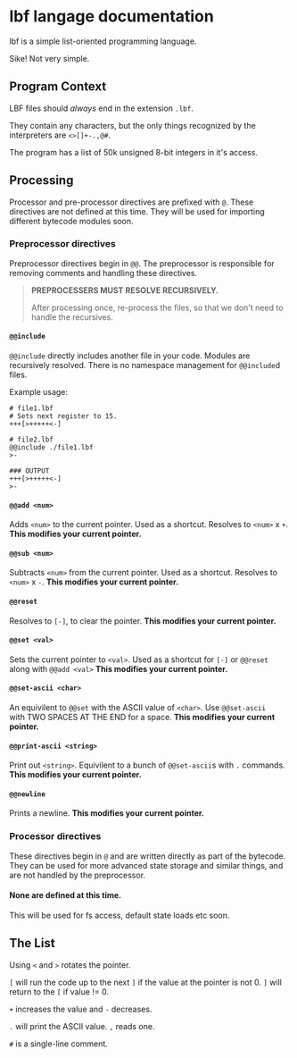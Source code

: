 # lbf langage documentation

lbf is a simple list-oriented programming language.

Sike! Not very simple.

## Program Context

LBF files should *always* end in the extension `.lbf`.

They contain any characters, but the only things recognized by the interpreters are `<>[]+-.,@#`.

The program has a list of 50k unsigned 8-bit integers in it's access.

## Processing

Processor and pre-processor directives are prefixed with `@`. These directives are not defined at this time. They will be used for importing different bytecode modules soon.

### Preprocessor directives

Preprocessor directives begin in `@@`.
The preprocessor is responsible for removing comments and handling these directives.

> **PREPROCESSERS MUST RESOLVE RECURSIVELY.**
>
> After processing once, re-process the files, so that we don't need to handle the recursives.

#### `@@include`

`@@include` directly includes another file in your code. Modules are recursively resolved. There is no namespace management for `@@include`d files.

Example usage:

```
# file1.lbf
# Sets next register to 15.
+++[>+++++<-]

# file2.lbf
@@include ./file1.lbf
>-

### OUTPUT
+++[>+++++<-]
>-
```

#### `@@add <num>`

Adds `<num>` to the current pointer. Used as a shortcut. Resolves to `<num>` x `+`. **This modifies your current pointer.**

#### `@@sub <num>`

Subtracts `<num>` from the current pointer. Used as a shortcut. Resolves to `<num>` x `-`. **This modifies your current pointer.**

#### `@@reset`

Resolves to `[-]`, to clear the pointer. **This modifies your current pointer.**

#### `@@set <val>`

Sets the current pointer to `<val>`. Used as a shortcut for `[-]` or `@@reset` along with `@@add <val>` **This modifies your current pointer.**

#### `@@set-ascii <char>`

An equivilent to `@@set` with the ASCII value of `<char>`. Use `@@set-ascii  ` with TWO SPACES AT THE END for a space. **This modifies your current pointer.**

#### `@@print-ascii <string>`

Print out `<string>`. Equivilent to a bunch of `@@set-ascii`s with `.` commands. **This modifies your current pointer.**

#### `@@newline`

Prints a newline. **This modifies your current pointer.**

### Processor directives

These directives begin in `@` and are written directly as part of the bytecode. They can be used for more advanced state storage and similar things, and are not handled by the preprocessor.

#### None are defined at this time.

This will be used for fs access, default state loads etc soon.

## The List

Using `<` and `>` rotates the pointer.

`[` will run the code up to the next `]` if the value at the pointer is not 0. `]` will return to the `[` if value != 0.

`+` increases the value and `-` decreases.

`.` will print the ASCII value. `,` reads one.

`#` is a single-line comment.
